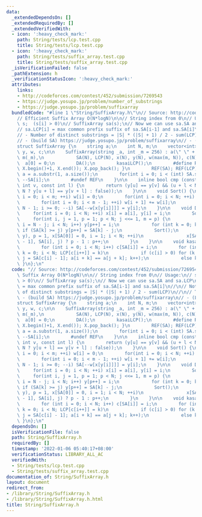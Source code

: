 ```yaml
---
data:
  _extendedDependsOn: []
  _extendedRequiredBy: []
  _extendedVerifiedWith:
  - icon: ':heavy_check_mark:'
    path: String/tests/lcp.test.cpp
    title: String/tests/lcp.test.cpp
  - icon: ':heavy_check_mark:'
    path: String/tests/suffix_array.test.cpp
    title: String/tests/suffix_array.test.cpp
  _isVerificationFailed: false
  _pathExtension: h
  _verificationStatusIcon: ':heavy_check_mark:'
  attributes:
    links:
    - http://codeforces.com/contest/452/submission/7269543
    - https://judge.yosupo.jp/problem/number_of_substrings
    - https://judge.yosupo.jp/problem/suffixarray
  bundledCode: "#line 1 \"String/SuffixArray.h\"\n// Source: http://codeforces.com/contest/452/submission/7269543\n\
    // Efficient Suffix Array O(N*logN)\n\n// String index from 0\n// Usage:\n// string\
    \ s;  (s[i] > 0)\n// SuffixArray sa(s);\n// Now we can use sa.SA and sa.LCP\n\
    // sa.LCP[i] = max common prefix suffix of sa.SA[i-1] and sa.SA[i]\n//\n// Notes:\n\
    // - Number of distinct substrings = |S| * (|S| + 1) / 2 - sum(LCP)\n//\n// Tested:\n\
    // - (build SA) https://judge.yosupo.jp/problem/suffixarray\n// - (LCP) https://judge.yosupo.jp/problem/number_of_substrings\n\
    struct SuffixArray {\n    string a;\n    int N, m;\n    vector<int> SA, LCP, x,\
    \ y, w, c;\n\n    SuffixArray(string _a, int _m = 256) : a(\" \" + _a), N(a.length()),\
    \ m(_m),\n            SA(N), LCP(N), x(N), y(N), w(max(m, N)), c(N) {\n      \
    \  a[0] = 0;\n        DA();\n        kasaiLCP();\n        #define REF(X) { rotate(X.begin(),\
    \ X.begin()+1, X.end()); X.pop_back(); }\n        REF(SA); REF(LCP);\n       \
    \ a = a.substr(1, a.size());\n        for(int i = 0; i < (int) SA.size(); ++i)\
    \ --SA[i];\n        #undef REF\n    }\n\n    inline bool cmp (const int u, const\
    \ int v, const int l) {\n        return (y[u] == y[v] && (u + l < N && v + l <\
    \ N ? y[u + l] == y[v + l] : false));\n    }\n\n    void Sort() {\n        for(int\
    \ i = 0; i < m; ++i) w[i] = 0;\n        for(int i = 0; i < N; ++i) ++w[x[y[i]]];\n\
    \        for(int i = 0; i < m - 1; ++i) w[i + 1] += w[i];\n        for(int i =\
    \ N - 1; i >= 0; --i) SA[--w[x[y[i]]]] = y[i];\n    }\n\n    void DA() {\n   \
    \     for(int i = 0; i < N; ++i) x[i] = a[i], y[i] = i;\n        Sort();\n   \
    \     for(int i, j = 1, p = 1; p < N; j <<= 1, m = p) {\n            for(p = 0,\
    \ i = N - j; i < N; i++) y[p++] = i;\n            for (int k = 0; k < N; ++k)\
    \ if (SA[k] >= j) y[p++] = SA[k] - j;\n            Sort();\n            for(swap(x,\
    \ y), p = 1, x[SA[0]] = 0, i = 1; i < N; ++i)\n                x[SA[i]] = cmp(SA[i\
    \ - 1], SA[i], j) ? p - 1 : p++;\n        }\n    }\n\n    void kasaiLCP() {\n\
    \        for (int i = 0; i < N; i++) c[SA[i]] = i;\n        for (int i = 0, j,\
    \ k = 0; i < N; LCP[c[i++]] = k)\n            if (c[i] > 0) for (k ? k-- : 0,\
    \ j = SA[c[i] - 1]; a[i + k] == a[j + k]; k++);\n            else k = 0;\n   \
    \ }\n};\n"
  code: "// Source: http://codeforces.com/contest/452/submission/7269543\n// Efficient\
    \ Suffix Array O(N*logN)\n\n// String index from 0\n// Usage:\n// string s;  (s[i]\
    \ > 0)\n// SuffixArray sa(s);\n// Now we can use sa.SA and sa.LCP\n// sa.LCP[i]\
    \ = max common prefix suffix of sa.SA[i-1] and sa.SA[i]\n//\n// Notes:\n// - Number\
    \ of distinct substrings = |S| * (|S| + 1) / 2 - sum(LCP)\n//\n// Tested:\n//\
    \ - (build SA) https://judge.yosupo.jp/problem/suffixarray\n// - (LCP) https://judge.yosupo.jp/problem/number_of_substrings\n\
    struct SuffixArray {\n    string a;\n    int N, m;\n    vector<int> SA, LCP, x,\
    \ y, w, c;\n\n    SuffixArray(string _a, int _m = 256) : a(\" \" + _a), N(a.length()),\
    \ m(_m),\n            SA(N), LCP(N), x(N), y(N), w(max(m, N)), c(N) {\n      \
    \  a[0] = 0;\n        DA();\n        kasaiLCP();\n        #define REF(X) { rotate(X.begin(),\
    \ X.begin()+1, X.end()); X.pop_back(); }\n        REF(SA); REF(LCP);\n       \
    \ a = a.substr(1, a.size());\n        for(int i = 0; i < (int) SA.size(); ++i)\
    \ --SA[i];\n        #undef REF\n    }\n\n    inline bool cmp (const int u, const\
    \ int v, const int l) {\n        return (y[u] == y[v] && (u + l < N && v + l <\
    \ N ? y[u + l] == y[v + l] : false));\n    }\n\n    void Sort() {\n        for(int\
    \ i = 0; i < m; ++i) w[i] = 0;\n        for(int i = 0; i < N; ++i) ++w[x[y[i]]];\n\
    \        for(int i = 0; i < m - 1; ++i) w[i + 1] += w[i];\n        for(int i =\
    \ N - 1; i >= 0; --i) SA[--w[x[y[i]]]] = y[i];\n    }\n\n    void DA() {\n   \
    \     for(int i = 0; i < N; ++i) x[i] = a[i], y[i] = i;\n        Sort();\n   \
    \     for(int i, j = 1, p = 1; p < N; j <<= 1, m = p) {\n            for(p = 0,\
    \ i = N - j; i < N; i++) y[p++] = i;\n            for (int k = 0; k < N; ++k)\
    \ if (SA[k] >= j) y[p++] = SA[k] - j;\n            Sort();\n            for(swap(x,\
    \ y), p = 1, x[SA[0]] = 0, i = 1; i < N; ++i)\n                x[SA[i]] = cmp(SA[i\
    \ - 1], SA[i], j) ? p - 1 : p++;\n        }\n    }\n\n    void kasaiLCP() {\n\
    \        for (int i = 0; i < N; i++) c[SA[i]] = i;\n        for (int i = 0, j,\
    \ k = 0; i < N; LCP[c[i++]] = k)\n            if (c[i] > 0) for (k ? k-- : 0,\
    \ j = SA[c[i] - 1]; a[i + k] == a[j + k]; k++);\n            else k = 0;\n   \
    \ }\n};\n"
  dependsOn: []
  isVerificationFile: false
  path: String/SuffixArray.h
  requiredBy: []
  timestamp: '2022-01-06 05:40:17+08:00'
  verificationStatus: LIBRARY_ALL_AC
  verifiedWith:
  - String/tests/lcp.test.cpp
  - String/tests/suffix_array.test.cpp
documentation_of: String/SuffixArray.h
layout: document
redirect_from:
- /library/String/SuffixArray.h
- /library/String/SuffixArray.h.html
title: String/SuffixArray.h
---
```

